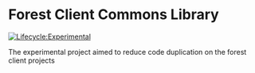 # Forest Client Commons Library

[![Lifecycle:Experimental](https://img.shields.io/badge/Lifecycle-Experimental-339999)](<Redirect-URL>)

The experimental project aimed to reduce code duplication on the forest client projects
